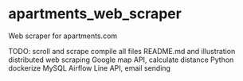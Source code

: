 # apartments_web_scraper
Web scraper for apartments.com

TODO:
<python>
scroll and scrape
compile all files
README.md and illustration
<python good to have>
distributed web scraping
Google map API, calculate distance
<Azure>
Python dockerize
MySQL
Airflow
<Other>
Line API, email sending